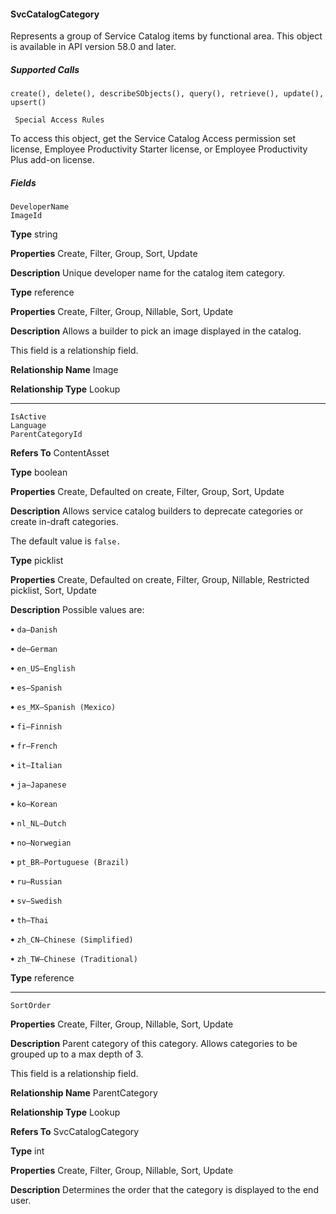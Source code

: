 #### SvcCatalogCategory

Represents a group of Service Catalog items by functional area. This object is available in API version 58.0 and later.

##### Supported Calls
```
create(), delete(), describeSObjects(), query(), retrieve(), update(), upsert()

 Special Access Rules

```
To access this object, get the Service Catalog Access permission set license, Employee Productivity Starter license, or Employee Productivity
Plus add-on license.

##### Fields

```
DeveloperName
ImageId

```

**Type**
string

**Properties**
Create, Filter, Group, Sort, Update

**Description**
Unique developer name for the catalog item category.

**Type**
reference

**Properties**
Create, Filter, Group, Nillable, Sort, Update

**Description**
Allows a builder to pick an image displayed in the catalog.

This field is a relationship field.

**Relationship Name**
Image

**Relationship Type**
Lookup


-----

```
IsActive
Language
ParentCategoryId

```

**Refers To**
ContentAsset

**Type**
boolean

**Properties**
Create, Defaulted on create, Filter, Group, Sort, Update

**Description**
Allows service catalog builders to deprecate categories or create in-draft categories.

The default value is `false.`

**Type**
picklist

**Properties**
Create, Defaulted on create, Filter, Group, Nillable, Restricted picklist, Sort, Update

**Description**
Possible values are:

**•** `da—Danish`

**•** `de—German`

**•** `en_US—English`

**•** `es—Spanish`

**•** `es_MX—Spanish (Mexico)`

**•** `fi—Finnish`

**•** `fr—French`

**•** `it—Italian`

**•** `ja—Japanese`

**•** `ko—Korean`

**•** `nl_NL—Dutch`

**•** `no—Norwegian`

**•** `pt_BR—Portuguese (Brazil)`

**•** `ru—Russian`

**•** `sv—Swedish`

**•** `th—Thai`

**•** `zh_CN—Chinese (Simplified)`

**•** `zh_TW—Chinese (Traditional)`

**Type**
reference


-----

```
SortOrder

```

**Properties**
Create, Filter, Group, Nillable, Sort, Update

**Description**
Parent category of this category. Allows categories to be grouped up to a max depth of 3.

This field is a relationship field.

**Relationship Name**
ParentCategory

**Relationship Type**
Lookup

**Refers To**
SvcCatalogCategory

**Type**
int

**Properties**
Create, Filter, Group, Nillable, Sort, Update

**Description**
Determines the order that the category is displayed to the end user.


